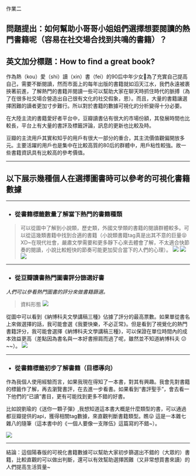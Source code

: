 作業二 
## 問題提出：如何幫助小哥哥小姐姐們選擇想要閱讀的熱門書籍呢（容易在社交場合找到共鳴的書籍）？
## 英文加分標題：How to find a great book?

作為熱（kou）愛（shi）讀（xin）書（fei）的90后中年少女:see_no_evil:為了充實自己提高自己，需要不斷閱讀，然而市面上的每年出版的書籍就如滔天江水，我們永遠被裹挾著前進，了解熱門的書籍并閱讀一些可以幫助大家在聊天時抓住時代的脈搏（為了在很多社交場合營造出自己很有文化的社交假象，恩）。而且，大量的書籍讓選擇困難的讀者更加寸步難行。所以對於書籍的數據可視化的分析變得十分必要。

在大陸主流的書籍愛好者平台中，豆瓣讀書佔有很大的市場份額，其發展時間也比較長，平台上有大量的書評及標籤評論，訊息的更新也比較及時。

豆瓣的主流用戶其實和知乎的用戶有很大一部分的重合，其主流價值觀偏開放多元。主要活躍的用戶也是集中在比較高質的80后的群體中，用戶粘性較強。故一些書籍資訊具有比較高的參考價值。

---
## 以下展示幾種個人在選擇圖書時可以參考的可視化書籍數據

---
- ### 從書籍標籤數量了解當下熱門的書籍種類
> 可以從圖中了解到小說類，歷史類，外國文學類的書籍的閱讀群體較多。可以從這幾類書籍中找到合適的書籍（小說類書籍tag真是出其不意的巨量:stuck_out_tongue_closed_eyes: XD~在現代社會，嚴肅文學需要和更多靜下心來去體會了解，不太適合快節奏的閱讀，小說比較輕快的節奏可能更加契合當下的人們的心理）。
![](https://i.imgur.com/f7HnovW.png)
![](https://i.imgur.com/rcVivVm.png)
![](https://i.imgur.com/a5sVYmA.png)


---
- ### 從豆瓣讀書熱門圖書評分篩選好書

*人們可以參看熱門圖書的評分來做書籍篩選。*
> 資料形態
> ![](https://i.imgur.com/7LZUnEW.png)

從圖中可以看到《納博科夫文學講稿三種》佔據了評分的最高票數。如果單從書名上來做選擇的話，我可能會選《我要快樂，不必正常》。但是看到了視覺化的熱門書籍評分，我可能會選擇《納博科夫文學講稿三種》，可以保證在單位時間內的成本效益更高（差點因為書名與一本好書擦肩而過了呢，雖然並不知道納博科夫 :confused:~~）。
![](https://i.imgur.com/CCBpxMN.png)

---
- ### 從書籍標籤初步了解書籍（目標導向）

作為我個人使用經驗而言，如果我現在得知了一本書，對其有興趣。我會先對書籍的標籤作了解，再去瀏覽書評，在去進一步看書。如果看到“書評聖手”，會去看一下他們的“已讀”書目，更有可能找到更多不錯的好書。

比如說劉瑜的《送你一顆子彈》,我想知道這本書大概是什麼類型的書，可以通過都豆瓣提供的api，獲得相關tag數據，來直觀判斷書籍類型。瞧:stuck_out_tongue: 這是一本雜七雜八的隨筆（這本書中的《一個人要像一支隊伍》這篇寫的不錯~）。


![](https://i.imgur.com/TdNUm3M.png)

---

結論：這個陽春版的可視化書籍數據可以幫助大家初步篩選出不錯的（大眾的）書籍，比較直觀的可以做出判斷，還可以有效幫助選擇困難（又非常想買書來讀）的人們提高生活質量~
